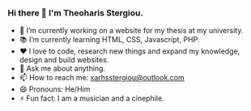 ### Hi there 👋 I'm Theoharis Stergiou.

- 🔭 I’m currently working on a website for my thesis at my university.
- 📚 I’m currently learning HTML, CSS, Javascript, PHP.
- ❤️ I love to code, research new things and expand my knowledge, design and build websites.
- 💬 Ask me about anything.
- 📫 How to reach me: xarhsstergiou@outlook.com
- 😄 Pronouns: He/Him
- ⚡ Fun fact: I am a musician and a cinephile.
